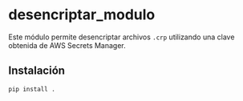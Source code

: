 # desencriptar_modulo

Este módulo permite desencriptar archivos `.crp` utilizando una clave obtenida de AWS Secrets Manager.

## Instalación

```bash
pip install .
